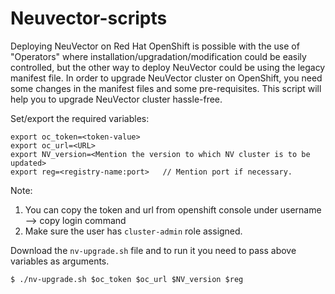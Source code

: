 # Neuvector-scripts
Deploying NeuVector on Red Hat OpenShift is possible with the use of "Operators" where installation/upgradation/modification could be easily controlled, but the other way to deploy NeuVector could be using the legacy manifest file.
In order to upgrade NeuVector cluster on OpenShift, you need some changes in the manifest files and some pre-requisites. This script will help you to upgrade NeuVector cluster hassle-free.

Set/export the required variables:

```
export oc_token=<token-value>
export oc_url=<URL> 
export NV_version=<Mention the version to which NV cluster is to be updated>
export reg=<registry-name:port>   // Mention port if necessary.
```
Note: 
1. You can copy the token and url from openshift console under username --> copy login command
2. Make sure the user has `cluster-admin` role assigned.

Download the `nv-upgrade.sh` file and to run it you need to pass above variables as arguments.

```
$ ./nv-upgrade.sh $oc_token $oc_url $NV_version $reg
```

